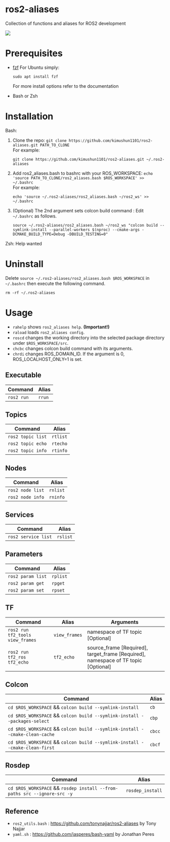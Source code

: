 # ros2-aliases
Collection of functions and aliases for ROS2 development

![](https://github.com/tonynajjar/ros2-aliases/blob/main/usage.gif)

# Prerequisites

- [fzf](https://github.com/junegunn/fzf#installation)
  For Ubuntu simply: 
  ```
  sudo apt install fzf
  ```
  For more install options refer to the documentation

- Bash or Zsh

# Installation
Bash:
1. Clone the repo: `git clone https://github.com/kimushun1101/ros2-aliases.git PATH_TO_CLONE`  
    For example:
    ```
    git clone https://github.com/kimushun1101/ros2-aliases.git ~/.ros2-aliases
    ```
2. Add ros2_aliases.bash to bashrc with your ROS_WORKSPACE: `echo 'source PATH_TO_CLONE/ros2_aliases.bash $ROS_WORKSPACE' >> ~/.bashrc`  
    For example:
    ```
    echo 'source ~/.ros2-aliases/ros2_aliases.bash ~/ros2_ws' >> ~/.bashrc
    ```
3. (Optional) The 2nd argument sets colcon build command :
    Edit `~/.bashrc` as follows.
    ```
    source ~/.ros2-aliases/ros2_aliases.bash ~/ros2_ws "colcon build --symlink-install --parallel-workers $(nproc) --cmake-args -DCMAKE_BUILD_TYPE=Debug -DBUILD_TESTING=0"
    ```

Zsh: Help wanted

# Uninstall

Delete `source ~/.ros2-aliases/ros2_aliases.bash $ROS_WORKSPACE` in `~/.bashrc` then execute the following command.
```
rm -rf ~/.ros2-aliases
```

# Usage

- `rahelp` shows `ros2_aliases help`. **(Important!)**
- `raload` loads `ros2_aliases config`.  
- `roscd` changes the working directory into the selected package directory under `$ROS_WORKSPACE/src`.  
- `chcbc` changes colcon build command with its arguments.
- `chrdi` changes ROS_DOMAIN_ID. If the argument is 0, ROS_LOCALHOST_ONLY=1 is set.

## Executable

| Command | Alias |
| --- | --- |
| `ros2 run` | `rrun` |

## Topics

| Command | Alias |
| --- | --- |
| `ros2 topic list` | `rtlist` |
| `ros2 topic echo` | `rtecho`|
| `ros2 topic info` | `rtinfo`|

## Nodes

| Command | Alias |
| --- | --- |
| `ros2 node list` | `rnlist` |
| `ros2 node info` | `rninfo`|

## Services

| Command | Alias |
| --- | --- |
| `ros2 service list` | `rslist` |

## Parameters

| Command | Alias |
| --- | --- |
| `ros2 param list` | `rplist` |
| `ros2 param get`  | `rpget`|
| `ros2 param set`  | `rpset`|

## TF

| Command | Alias | Arguments |
| --- | --- | --- |
| `ros2 run tf2_tools view_frames` | `view_frames` | namespace of TF topic [Optional] |
| `ros2 run tf2_ros tf2_echo` | `tf2_echo`| source_frame [Required], target_frame [Required], namespace of TF topic [Optional] |

## Colcon

| Command | Alias |
| --- | --- |
| `cd $ROS_WORKSPACE` && `colcon build --symlink-install` | `cb` |
| `cd $ROS_WORKSPACE` && `colcon build --symlink-install --packages-select` | `cbp`|
| `cd $ROS_WORKSPACE` && `colcon build --symlink-install --cmake-clean-cache ` | `cbcc`|
| `cd $ROS_WORKSPACE` && `colcon build --symlink-install --cmake-clean-first ` | `cbcf`|

## Rosdep

| Command | Alias |
| --- | --- |
| `cd $ROS_WORKSPACE` && `rosdep install --from-paths src --ignore-src -y` | `rosdep_install` |

## Reference

- `ros2_utils.bash` : https://github.com/tonynajjar/ros2-aliases by Tony Najjar
- `yaml.sh` : https://github.com/jasperes/bash-yaml by Jonathan Peres